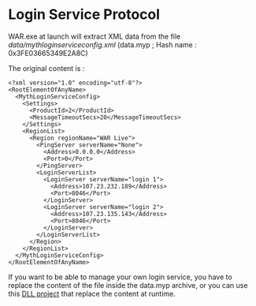 # Login Service Protocol

WAR.exe at launch will extract XML data from the file *data/mythloginserviceconfig.xml* (data.myp ; Hash name : 0x3FE03665349E2A8C)

The original content is :

    <?xml version="1.0" encoding="utf-8"?>
    <RootElementOfAnyName>
      <MythLoginServiceConfig>
        <Settings>
          <ProductId>2</ProductId>
          <MessageTimeoutSecs>20</MessageTimeoutSecs>
        </Settings>
        <RegionList>
          <Region regionName="WAR Live">
            <PingServer serverName="None">
              <Address>0.0.0.0</Address>
              <Port>0</Port>
            </PingServer>
            <LoginServerList>
              <LoginServer serverName="login 1">
                <Address>107.23.232.189</Address>
                <Port>8046</Port>
              </LoginServer>
              <LoginServer serverName="login 2">
                <Address>107.23.135.143</Address>
                <Port>8046</Port>
              </LoginServer>
            </LoginServerList>
          </Region>
        </RegionList>
      </MythLoginServiceConfig>
    </RootElementOfAnyName>

If you want to be able to manage your own login service, you have to replace
the content of the file inside the data.myp archive, or you can use this
[DLL project][replacexml] that replace the content at runtime.

[replacexml]: https://github.com/w4kfu/waronline_fun/tree/master/Toolz/replace_xml
